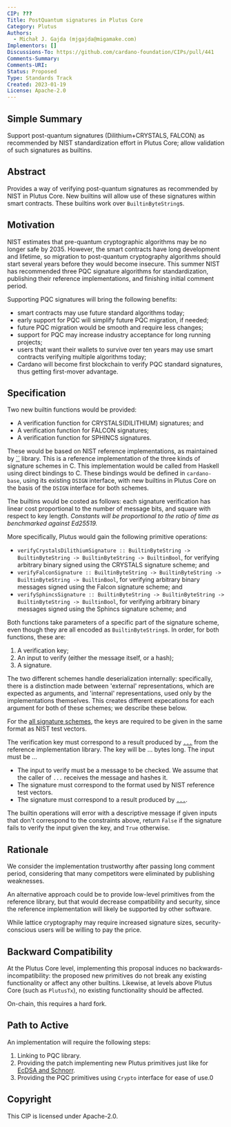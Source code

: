 ```yaml
---
CIP: ??? 
Title: PostQuantum signatures in Plutus Core
Category: Plutus
Authors:
  - Michał J. Gajda (mjgajda@migamake.com)
Implementors: []
Discussions-To: https://github.com/cardano-foundation/CIPs/pull/441
Comments-Summary: 
Comments-URI:  
Status: Proposed
Type: Standards Track
Created: 2023-01-19  
License: Apache-2.0
---
```

## Simple Summary

Support post-quantum signatures (Dilithium+CRYSTALS, FALCON) as recommended by NIST standardization effort in Plutus Core;
allow validation of such signatures as builtins.

## Abstract

Provides a way of verifying post-quantum signatures as recommended by NIST in Plutus Core.
New builtins will allow use of these signatures within smart contracts. These builtins work over
``BuiltinByteString``s.

## Motivation

NIST estimates that pre-quantum cryptographic algorithms may be no longer safe
by 2035. However, the smart contracts have long development and lifetime,
so migration to post-quantum cryptography algorithms should start several
years before they would become insecure.
This summer NIST has recommended three PQC signature algorithms
for standardization, publishing their reference implementations,
and finishing initial comment period.

Supporting PQC signatures will bring the following benefits:

* smart contracts may use future standard algorithms today;
* early support for PQC will simplify future PQC migration, if needed;
* future PQC migration would be smooth and require less changes;
* support for PQC may increase industry acceptance for long running projects;
* users that want their wallets to survive over ten years may
  use smart contracts verifying multiple algorithms today;
* Cardano will become first blockchain to verify PQC standard signatures,
  thus getting first-mover advantage.

## Specification

Two new builtin functions would be provided:

* A verification function for CRYSTALS(DILITHIUM) signatures; and
* A verification function for FALCON signatures;
* A verification function for SPHINCS signatures.

These would be based on NIST reference implementations,
as maintained by [``](https://github.com/bitcoin-core/secp256k1) library.
This is a reference implementation of the three kinds of signature schemes in C. This 
implementation would be called from Haskell using direct bindings to C. These
bindings would be defined in `cardano-base`, using its existing `DSIGN`
interface, with new builtins in Plutus Core on the basis of the `DSIGN`
interface for both schemes.

The builtins would be costed as follows: each signature verification has
linear cost proportional to the number of message bits, and square with respect to key length.
_Constants will be proportional to the ratio of time as benchmarked against
Ed25519._

More specifically, Plutus would gain the following primitive operations:

* `verifyCrystalsDilithiumSignature :: BuiltinByteString -> BuiltinByteString ->
  BuiltinByteString -> BuiltinBool`, for verifying arbitrary binary signed 
  using the CRYSTALS signature scheme; and
* `verifyFalconSignature :: BuiltinByteString -> BuiltinByteString
  -> BuiltinByteString -> BuiltinBool`, for verifying arbitrary binary messages 
  signed using the Falcon signature scheme; and
* `verifySphincsSignature :: BuiltinByteString -> BuiltinByteString
  -> BuiltinByteString -> BuiltinBool`, for verifying arbitrary binary messages 
  signed using the Sphincs signature scheme; and

Both functions take parameters of a specific part of the signature scheme, even
though they are all encoded as `BuiltinByteString`s. In order, for both
functions, these are:

1. A verification key;
2. An input to verify (either the message itself, or a hash);
3. A signature.

The two different schemes handle deserialization internally: specifically, there
is a distinction made between 'external' representations, which are expected as
arguments, and 'internal' representations, used only by the implementations
themselves. This creates different expecations for each argument for both of
these schemes; we describe these below.

For the [all signature
schemes](https://en.bitcoin.it/wiki/Elliptic_Curve_Digital_Signature_Algorithm),
the keys are required to be given in the same format as NIST test vectors.

The verification key must correspond to a result produced by [`...`]()
from the reference implementation library. The key will be ... bytes long.
The input must be ...

* The input to verify must be a message to be checked. We 
  assume that the caller of `...` receives the 
  message and hashes it.
* The signature must correspond to the format used by NIST reference test vectors.
* The signature must correspond to a result produced by
  [``...``]().

The builtin operations will error with a descriptive message if given inputs
that don't correspond to the constraints above, return `False` if the signature
fails to verify the input given the key, and `True` otherwise.

## Rationale

We consider the implementation trustworthy after passing long comment period,
considering that many competitors were eliminated by publishing weaknesses.

An alternative approach could be to provide low-level primitives from the reference library,
but that would decrease compatibility and security, since the reference implementation
will likely be supported by other software.

While lattice cryptography may require increased signature sizes, security-conscious
users will be willing to pay the price.

## Backward Compatibility

At the Plutus Core level, implementing this proposal induces no
backwards-incompatibility: the proposed new primitives do not break any existing
functionality or affect any other builtins. Likewise, at levels above Plutus
Core (such as `PlutusTx`), no existing functionality should be affected.

On-chain, this requires a hard fork.

## Path to Active

An implementation will require the following steps:

1. Linking to PQC library.
2. Providing the patch implementing new Plutus primitives just like for [EcDSA and Schnorr](https://github.com/input-output-hk/plutus/pull/4368).
3. Providing the PQC primitives using `Crypto` interface for ease of use.0

## Copyright

This CIP is licensed under Apache-2.0.
